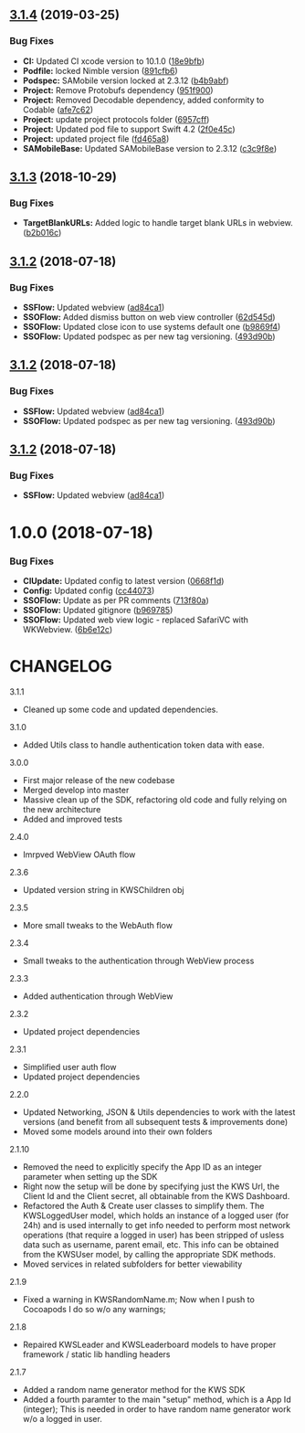 ## [3.1.4](https://github.com/SuperAwesomeLTD/sa-kws-ios-sdk-objc/compare/v3.1.3...v3.1.4) (2019-03-25)


### Bug Fixes

* **CI:** Updated CI xcode version to 10.1.0 ([18e9bfb](https://github.com/SuperAwesomeLTD/sa-kws-ios-sdk-objc/commit/18e9bfb))
* **Podfile:** locked Nimble version ([891cfb6](https://github.com/SuperAwesomeLTD/sa-kws-ios-sdk-objc/commit/891cfb6))
* **Podspec:** SAMobile version locked at 2.3.12 ([b4b9abf](https://github.com/SuperAwesomeLTD/sa-kws-ios-sdk-objc/commit/b4b9abf))
* **Project:** Remove Protobufs dependency ([951f900](https://github.com/SuperAwesomeLTD/sa-kws-ios-sdk-objc/commit/951f900))
* **Project:** Removed Decodable dependency, added conformity to Codable ([afe7c62](https://github.com/SuperAwesomeLTD/sa-kws-ios-sdk-objc/commit/afe7c62))
* **Project:** update project protocols folder ([6957cff](https://github.com/SuperAwesomeLTD/sa-kws-ios-sdk-objc/commit/6957cff))
* **Project:** Updated pod file to support Swift 4.2 ([2f0e45c](https://github.com/SuperAwesomeLTD/sa-kws-ios-sdk-objc/commit/2f0e45c))
* **Project:** updated project file ([fd465a8](https://github.com/SuperAwesomeLTD/sa-kws-ios-sdk-objc/commit/fd465a8))
* **SAMobileBase:** Updated SAMobileBase version to 2.3.12 ([c3c9f8e](https://github.com/SuperAwesomeLTD/sa-kws-ios-sdk-objc/commit/c3c9f8e))

## [3.1.3](https://github.com/SuperAwesomeLTD/sa-kws-ios-sdk-objc.git/compare/v3.1.2...v3.1.3) (2018-10-29)


### Bug Fixes

* **TargetBlankURLs:** Added logic to handle target blank URLs in webview. ([b2b016c](https://github.com/SuperAwesomeLTD/sa-kws-ios-sdk-objc.git/commit/b2b016c))

## [3.1.2](https://github.com/SuperAwesomeLTD/sa-kws-ios-sdk-objc/compare/v3.1.1...v3.1.2) (2018-07-18)


### Bug Fixes

* **SSFlow:** Updated webview ([ad84ca1](https://github.com/SuperAwesomeLTD/sa-kws-ios-sdk-objc/commit/ad84ca1))
* **SSOFlow:** Added dismiss button on web view controller ([62d545d](https://github.com/SuperAwesomeLTD/sa-kws-ios-sdk-objc/commit/62d545d))
* **SSOFlow:** Updated close icon to use systems default one ([b9869f4](https://github.com/SuperAwesomeLTD/sa-kws-ios-sdk-objc/commit/b9869f4))
* **SSOFlow:** Updated podspec as per new tag versioning. ([493d90b](https://github.com/SuperAwesomeLTD/sa-kws-ios-sdk-objc/commit/493d90b))

## [3.1.2](https://github.com/SuperAwesomeLTD/sa-kws-ios-sdk-objc/compare/v3.1.1...v3.1.2) (2018-07-18)


### Bug Fixes

* **SSFlow:** Updated webview ([ad84ca1](https://github.com/SuperAwesomeLTD/sa-kws-ios-sdk-objc/commit/ad84ca1))
* **SSOFlow:** Updated podspec as per new tag versioning. ([493d90b](https://github.com/SuperAwesomeLTD/sa-kws-ios-sdk-objc/commit/493d90b))

## [3.1.2](https://github.com/SuperAwesomeLTD/sa-kws-ios-sdk-objc/compare/v3.1.1...v3.1.2) (2018-07-18)


### Bug Fixes

* **SSFlow:** Updated webview ([ad84ca1](https://github.com/SuperAwesomeLTD/sa-kws-ios-sdk-objc/commit/ad84ca1))

# 1.0.0 (2018-07-18)


### Bug Fixes

* **CIUpdate:** Updated config to latest version ([0668f1d](https://github.com/SuperAwesomeLTD/sa-kws-ios-sdk-objc/commit/0668f1d))
* **Config:** Updated config ([cc44073](https://github.com/SuperAwesomeLTD/sa-kws-ios-sdk-objc/commit/cc44073))
* **SSOFlow:** Update as per PR comments ([713f80a](https://github.com/SuperAwesomeLTD/sa-kws-ios-sdk-objc/commit/713f80a))
* **SSOFlow:** Updated gitignore ([b969785](https://github.com/SuperAwesomeLTD/sa-kws-ios-sdk-objc/commit/b969785))
* **SSOFlow:** Updated web view logic - replaced SafariVC with WKWebview. ([6b6e12c](https://github.com/SuperAwesomeLTD/sa-kws-ios-sdk-objc/commit/6b6e12c))

CHANGELOG
=========

3.1.1
 - Cleaned up some code and updated dependencies.

3.1.0
 - Added Utils class to handle authentication token data with ease.
 
3.0.0
 - First major release of the new codebase
 - Merged develop into master
 - Massive clean up of the SDK, refactoring old code and fully relying on the new architecture
 - Added and improved tests

2.4.0
 - Imrpved WebView OAuth flow

2.3.6
 - Updated version string in KWSChildren obj

2.3.5
 - More small tweaks to the WebAuth flow

2.3.4
 - Small tweaks to the authentication through WebView process

2.3.3
 - Added authentication through WebView

2.3.2
 - Updated project dependencies

2.3.1
 - Simplified user auth flow
 - Updated project dependencies


2.2.0
 - Updated Networking, JSON & Utils dependencies to work with the latest versions (and benefit from all subsequent tests & improvements done)
 - Moved some models around into their own folders 

2.1.10
 - Removed the need to explicitly specify the App ID as an integer parameter when setting up the SDK
 - Right now the setup will be done by specifying just the KWS Url, the Client Id and the Client secret, all obtainable from the KWS Dashboard.
 - Refactored the Auth & Create user classes to simplify them. The KWSLoggedUser model, which holds an instance of a logged user (for 24h) and is used internally to get info needed to perform most network operations (that require a logged in user) has been stripped of usless data such as username, parent email, etc. This info can be obtained from the KWSUser model, by calling the appropriate SDK methods.
 - Moved services in related subfolders for better viewability

2.1.9
 - Fixed a warning in KWSRandomName.m; Now when I push to Cocoapods I do so w/o any warnings;

2.1.8
 - Repaired KWSLeader and KWSLeaderboard models to have proper framework / static lib handling headers

2.1.7
 - Added a random name generator method for the KWS SDK
 - Added a fourth paramter to the main "setup" method, which is a App Id (integer); This is needed in order to have random name generator work w/o a logged in user.
